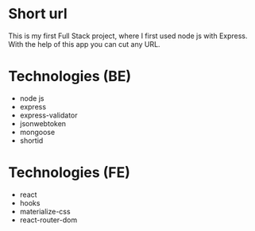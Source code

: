 # Short url

This is my first Full Stack project, where I first used node js with Express. With the help of this
app you can cut any URL. 

# Technologies (BE)


- node js
- express
- express-validator
- jsonwebtoken
- mongoose
- shortid

# Technologies (FE)
- react
- hooks
- materialize-css
- react-router-dom
